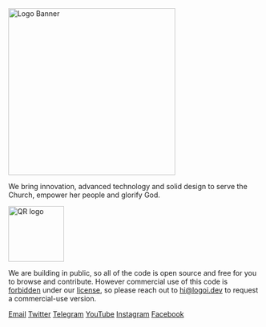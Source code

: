 <a href="https://logoi.dev?source=ghb">
    <img width="333" alt="Logo Banner" src="/static/images/banners/banner.png" />
</a>

We bring innovation, advanced technology and solid design to serve the Church, empower her people and glorify God.

<a href="https://logoi.dev?source=ghqr">
    <img width="111" alt="QR logo" src="/static/images/qr.svg" />
</a>

We are building in public, so all of the code is open source and free for you to browse and contribute. However commercial use of this code is <u>forbidden</u> under our [license](/LICENSE.md), so please reach out to <a href="mailto:hi@logoi.dev?subject=License Code">hi@logoi.dev</a> to request a commercial-use version.

[Email](mailto:hi@logoi.dev) [Twitter](https://twitter.com/logoidev) [Telegram](https://t.me/logoidev) [YouTube](https://youtube.com/@logoidev) [Instagram](https://www.instagram.com/logoidev) [Facebook](https://facebook.com/logoidev)
